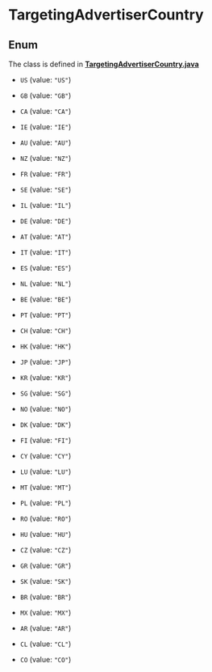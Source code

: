 

# TargetingAdvertiserCountry

## Enum

The class is defined in **[TargetingAdvertiserCountry.java](../../src/main/java/org/openapitools/model/TargetingAdvertiserCountry.java)**


* `US` (value: `"US"`)

* `GB` (value: `"GB"`)

* `CA` (value: `"CA"`)

* `IE` (value: `"IE"`)

* `AU` (value: `"AU"`)

* `NZ` (value: `"NZ"`)

* `FR` (value: `"FR"`)

* `SE` (value: `"SE"`)

* `IL` (value: `"IL"`)

* `DE` (value: `"DE"`)

* `AT` (value: `"AT"`)

* `IT` (value: `"IT"`)

* `ES` (value: `"ES"`)

* `NL` (value: `"NL"`)

* `BE` (value: `"BE"`)

* `PT` (value: `"PT"`)

* `CH` (value: `"CH"`)

* `HK` (value: `"HK"`)

* `JP` (value: `"JP"`)

* `KR` (value: `"KR"`)

* `SG` (value: `"SG"`)

* `NO` (value: `"NO"`)

* `DK` (value: `"DK"`)

* `FI` (value: `"FI"`)

* `CY` (value: `"CY"`)

* `LU` (value: `"LU"`)

* `MT` (value: `"MT"`)

* `PL` (value: `"PL"`)

* `RO` (value: `"RO"`)

* `HU` (value: `"HU"`)

* `CZ` (value: `"CZ"`)

* `GR` (value: `"GR"`)

* `SK` (value: `"SK"`)

* `BR` (value: `"BR"`)

* `MX` (value: `"MX"`)

* `AR` (value: `"AR"`)

* `CL` (value: `"CL"`)

* `CO` (value: `"CO"`)



